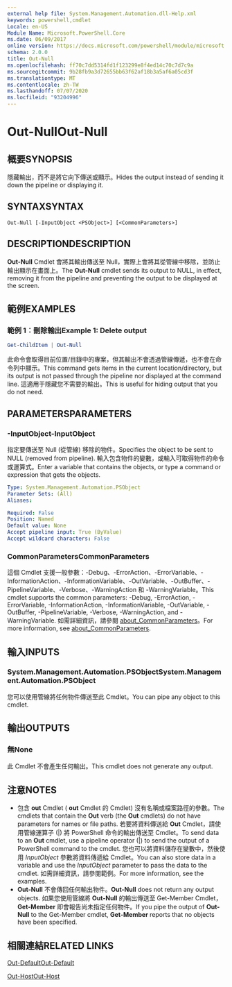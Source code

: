 ```yaml
---
external help file: System.Management.Automation.dll-Help.xml
keywords: powershell,cmdlet
Locale: en-US
Module Name: Microsoft.PowerShell.Core
ms.date: 06/09/2017
online version: https://docs.microsoft.com/powershell/module/microsoft.powershell.core/out-null?view=powershell-7.1&WT.mc_id=ps-gethelp
schema: 2.0.0
title: Out-Null
ms.openlocfilehash: ff70c7dd5314fd1f123299e8f4ed14c70c7d7c9a
ms.sourcegitcommit: 9b28fb9a3d72655bb63f62af18b3a5af6a05cd3f
ms.translationtype: MT
ms.contentlocale: zh-TW
ms.lasthandoff: 07/07/2020
ms.locfileid: "93204996"
---
```

# <span data-ttu-id="4a55f-103">Out-Null</span><span class="sxs-lookup"><span data-stu-id="4a55f-103">Out-Null</span></span>

## <span data-ttu-id="4a55f-104">概要</span><span class="sxs-lookup"><span data-stu-id="4a55f-104">SYNOPSIS</span></span>
<span data-ttu-id="4a55f-105">隱藏輸出，而不是將它向下傳送或顯示。</span><span class="sxs-lookup"><span data-stu-id="4a55f-105">Hides the output instead of sending it down the pipeline or displaying it.</span></span>

## <span data-ttu-id="4a55f-106">SYNTAX</span><span class="sxs-lookup"><span data-stu-id="4a55f-106">SYNTAX</span></span>

```
Out-Null [-InputObject <PSObject>] [<CommonParameters>]
```

## <span data-ttu-id="4a55f-107">DESCRIPTION</span><span class="sxs-lookup"><span data-stu-id="4a55f-107">DESCRIPTION</span></span>

<span data-ttu-id="4a55f-108">**Out-Null** Cmdlet 會將其輸出傳送至 Null，實際上會將其從管線中移除，並防止輸出顯示在畫面上。</span><span class="sxs-lookup"><span data-stu-id="4a55f-108">The **Out-Null** cmdlet sends its output to NULL, in effect, removing it from the pipeline and preventing the output to be displayed at the screen.</span></span>

## <span data-ttu-id="4a55f-109">範例</span><span class="sxs-lookup"><span data-stu-id="4a55f-109">EXAMPLES</span></span>

### <span data-ttu-id="4a55f-110">範例 1︰刪除輸出</span><span class="sxs-lookup"><span data-stu-id="4a55f-110">Example 1: Delete output</span></span>

```powershell
Get-ChildItem | Out-Null
```

<span data-ttu-id="4a55f-111">此命令會取得目前位置/目錄中的專案，但其輸出不會透過管線傳遞，也不會在命令列中顯示。</span><span class="sxs-lookup"><span data-stu-id="4a55f-111">This command gets items in the current location/directory, but its output is not passed through the pipeline nor displayed at the command line.</span></span>
<span data-ttu-id="4a55f-112">這適用于隱藏您不需要的輸出。</span><span class="sxs-lookup"><span data-stu-id="4a55f-112">This is useful for hiding output that you do not need.</span></span>

## <span data-ttu-id="4a55f-113">PARAMETERS</span><span class="sxs-lookup"><span data-stu-id="4a55f-113">PARAMETERS</span></span>

### <span data-ttu-id="4a55f-114">-InputObject</span><span class="sxs-lookup"><span data-stu-id="4a55f-114">-InputObject</span></span>

<span data-ttu-id="4a55f-115">指定要傳送至 Null (從管線) 移除的物件。</span><span class="sxs-lookup"><span data-stu-id="4a55f-115">Specifies the object to be sent to NULL (removed from pipeline).</span></span>
<span data-ttu-id="4a55f-116">輸入包含物件的變數，或輸入可取得物件的命令或運算式。</span><span class="sxs-lookup"><span data-stu-id="4a55f-116">Enter a variable that contains the objects, or type a command or expression that gets the objects.</span></span>

```yaml
Type: System.Management.Automation.PSObject
Parameter Sets: (All)
Aliases:

Required: False
Position: Named
Default value: None
Accept pipeline input: True (ByValue)
Accept wildcard characters: False
```

### <span data-ttu-id="4a55f-117">CommonParameters</span><span class="sxs-lookup"><span data-stu-id="4a55f-117">CommonParameters</span></span>

<span data-ttu-id="4a55f-118">這個 Cmdlet 支援一般參數：-Debug、-ErrorAction、-ErrorVariable、-InformationAction、-InformationVariable、-OutVariable、-OutBuffer、-PipelineVariable、-Verbose、-WarningAction 和 -WarningVariable。</span><span class="sxs-lookup"><span data-stu-id="4a55f-118">This cmdlet supports the common parameters: -Debug, -ErrorAction, -ErrorVariable, -InformationAction, -InformationVariable, -OutVariable, -OutBuffer, -PipelineVariable, -Verbose, -WarningAction, and -WarningVariable.</span></span> <span data-ttu-id="4a55f-119">如需詳細資訊，請參閱 [about_CommonParameters](https://go.microsoft.com/fwlink/?LinkID=113216)。</span><span class="sxs-lookup"><span data-stu-id="4a55f-119">For more information, see [about_CommonParameters](https://go.microsoft.com/fwlink/?LinkID=113216).</span></span>

## <span data-ttu-id="4a55f-120">輸入</span><span class="sxs-lookup"><span data-stu-id="4a55f-120">INPUTS</span></span>

### <span data-ttu-id="4a55f-121">System.Management.Automation.PSObject</span><span class="sxs-lookup"><span data-stu-id="4a55f-121">System.Management.Automation.PSObject</span></span>

<span data-ttu-id="4a55f-122">您可以使用管線將任何物件傳送至此 Cmdlet。</span><span class="sxs-lookup"><span data-stu-id="4a55f-122">You can pipe any object to this cmdlet.</span></span>

## <span data-ttu-id="4a55f-123">輸出</span><span class="sxs-lookup"><span data-stu-id="4a55f-123">OUTPUTS</span></span>

### <span data-ttu-id="4a55f-124">無</span><span class="sxs-lookup"><span data-stu-id="4a55f-124">None</span></span>

<span data-ttu-id="4a55f-125">此 Cmdlet 不會產生任何輸出。</span><span class="sxs-lookup"><span data-stu-id="4a55f-125">This cmdlet does not generate any output.</span></span>

## <span data-ttu-id="4a55f-126">注意</span><span class="sxs-lookup"><span data-stu-id="4a55f-126">NOTES</span></span>

* <span data-ttu-id="4a55f-127">包含 **out** Cmdlet ( **out** Cmdlet 的 Cmdlet) 沒有名稱或檔案路徑的參數。</span><span class="sxs-lookup"><span data-stu-id="4a55f-127">The cmdlets that contain the **Out** verb (the **Out** cmdlets) do not have parameters for names or file paths.</span></span> <span data-ttu-id="4a55f-128">若要將資料傳送給 **Out** Cmdlet，請使用管線運算子 (|) 將 PowerShell 命令的輸出傳送至 Cmdlet。</span><span class="sxs-lookup"><span data-stu-id="4a55f-128">To send data to an **Out** cmdlet, use a pipeline operator (|) to send the output of a PowerShell command to the cmdlet.</span></span> <span data-ttu-id="4a55f-129">您也可以將資料儲存在變數中，然後使用 *InputObject* 參數將資料傳遞給 Cmdlet。</span><span class="sxs-lookup"><span data-stu-id="4a55f-129">You can also store data in a variable and use the *InputObject* parameter to pass the data to the cmdlet.</span></span> <span data-ttu-id="4a55f-130">如需詳細資訊，請參閱範例。</span><span class="sxs-lookup"><span data-stu-id="4a55f-130">For more information, see the examples.</span></span>
* <span data-ttu-id="4a55f-131">**Out-Null** 不會傳回任何輸出物件。</span><span class="sxs-lookup"><span data-stu-id="4a55f-131">**Out-Null** does not return any output objects.</span></span> <span data-ttu-id="4a55f-132">如果您使用管線將 **Out-Null** 的輸出傳送至 Get-Member Cmdlet， **Get-Member** 即會報告尚未指定任何物件。</span><span class="sxs-lookup"><span data-stu-id="4a55f-132">If you pipe the output of **Out-Null** to the Get-Member cmdlet, **Get-Member** reports that no objects have been specified.</span></span>

## <span data-ttu-id="4a55f-133">相關連結</span><span class="sxs-lookup"><span data-stu-id="4a55f-133">RELATED LINKS</span></span>

[<span data-ttu-id="4a55f-134">Out-Default</span><span class="sxs-lookup"><span data-stu-id="4a55f-134">Out-Default</span></span>](Out-Default.md)

[<span data-ttu-id="4a55f-135">Out-Host</span><span class="sxs-lookup"><span data-stu-id="4a55f-135">Out-Host</span></span>](Out-Host.md)

